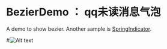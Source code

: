 BezierDemo ： qq未读消息气泡
==========

A demo to show bezier. Another sample is [SpringIndicator](https://github.com/chenupt/SpringIndicator).

#![Alt text](https://raw.githubusercontent.com/chenupt/BezierDemo/master/pic/bezier.gif)



